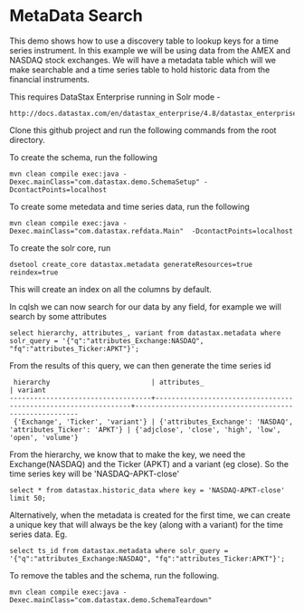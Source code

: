 MetaData Search 
========================
This demo shows how to use a discovery table to lookup keys for a time series instrument. In this example we will be using data from the AMEX and NASDAQ stock exchanges. We will have a metadata table which will we make searchable and a time series table to hold historic data from the financial instruments. 

This requires DataStax Enterprise running in Solr mode - 

    http://docs.datastax.com/en/datastax_enterprise/4.8/datastax_enterprise/startStop/refDseStartStopDse.html

Clone this github project and run the following commands from the root directory.

To create the schema, run the following

    mvn clean compile exec:java -Dexec.mainClass="com.datastax.demo.SchemaSetup" -DcontactPoints=localhost
	
To create some metedata and time series data, run the following 

    mvn clean compile exec:java -Dexec.mainClass="com.datastax.refdata.Main"  -DcontactPoints=localhost

To create the solr core, run 

    dsetool create_core datastax.metadata generateResources=true reindex=true

This will create an index on all the columns by default. 

In cqlsh we can now search for our data by any field, for example we will search by some attributes

    select hierarchy, attributes_, variant from datastax.metadata where solr_query = '{"q":"attributes_Exchange:NASDAQ", "fq":"attributes_Ticker:APKT"}';
    
From the results of this query, we can then generate the time series id

```
 hierarchy                         | attributes_                                                    | variant
-----------------------------------+----------------------------------------------------------------+--------------------------------------------------------
 {'Exchange', 'Ticker', 'variant'} | {'attributes_Exchange': 'NASDAQ', 'attributes_Ticker': 'APKT'} | {'adjclose', 'close', 'high', 'low', 'open', 'volume'}
```

From the hierarchy, we know that to make the key, we need the Exchange(NASDAQ) and the Ticker (APKT) and a variant (eg close). So the time series key will be 'NASDAQ-APKT-close'

    select * from datastax.historic_data where key = 'NASDAQ-APKT-close' limit 50;
    
Alternatively, when the metadata is created for the first time, we can create a unique key that will always be the key (along with a variant) for the time series data. Eg. 

    select ts_id from datastax.metadata where solr_query = '{"q":"attributes_Exchange:NASDAQ", "fq":"attributes_Ticker:APKT"}';
    
To remove the tables and the schema, run the following.

    mvn clean compile exec:java -Dexec.mainClass="com.datastax.demo.SchemaTeardown"
